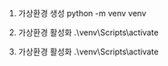 1. 가상환경 생성
python -m venv venv

3. 가상환경 활성화
.\venv\Scripts\activate

3. 가상환경 활성화
.\venv\Scripts\activate
